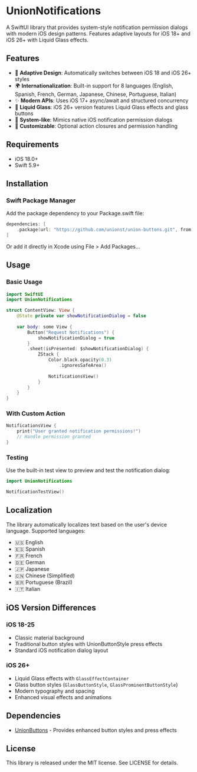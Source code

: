 # UnionNotifications

A SwiftUI library that provides system-style notification permission dialogs with modern iOS design patterns. Features adaptive layouts for iOS 18+ and iOS 26+ with Liquid Glass effects.

## Features

- 🎨 **Adaptive Design**: Automatically switches between iOS 18 and iOS 26+ styles
- 🌍 **Internationalization**: Built-in support for 8 languages (English, Spanish, French, German, Japanese, Chinese, Portuguese, Italian)
- ✨ **Modern APIs**: Uses iOS 17+ async/await and structured concurrency
- 🧊 **Liquid Glass**: iOS 26+ version features Liquid Glass effects and glass buttons
- 📱 **System-like**: Mimics native iOS notification permission dialogs
- 🔧 **Customizable**: Optional action closures and permission handling

## Requirements

- iOS 18.0+
- Swift 5.9+

## Installation

### Swift Package Manager

Add the package dependency to your Package.swift file:

```swift
dependencies: [
    .package(url: "https://github.com/unionst/union-buttons.git", from: "2.0.0")
]
```

Or add it directly in Xcode using File > Add Packages...

## Usage

### Basic Usage

```swift
import SwiftUI
import UnionNotifications

struct ContentView: View {
    @State private var showNotificationDialog = false
    
    var body: some View {
        Button("Request Notifications") {
            showNotificationDialog = true
        }
        .sheet(isPresented: $showNotificationDialog) {
            ZStack {
                Color.black.opacity(0.3)
                    .ignoresSafeArea()
                
                NotificationsView()
            }
        }
    }
}
```

### With Custom Action

```swift
NotificationsView {
    print("User granted notification permissions!")
    // Handle permission granted
}
```

### Testing

Use the built-in test view to preview and test the notification dialog:

```swift
import UnionNotifications

NotificationTestView()
```

## Localization

The library automatically localizes text based on the user's device language. Supported languages:

- 🇺🇸 English
- 🇪🇸 Spanish
- 🇫🇷 French
- 🇩🇪 German
- 🇯🇵 Japanese
- 🇨🇳 Chinese (Simplified)
- 🇧🇷 Portuguese (Brazil)
- 🇮🇹 Italian

## iOS Version Differences

### iOS 18-25
- Classic material background
- Traditional button styles with UnionButtonStyle press effects
- Standard iOS notification dialog layout

### iOS 26+
- Liquid Glass effects with `GlassEffectContainer`
- Glass button styles (`GlassButtonStyle`, `GlassProminentButtonStyle`)
- Modern typography and spacing
- Enhanced visual effects and animations

## Dependencies

- [UnionButtons](https://github.com/unionst/union-buttons) - Provides enhanced button styles and press effects

## License

This library is released under the MIT license. See LICENSE for details.
